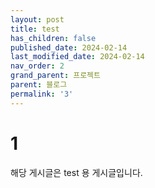 ```yaml
---
layout: post
title: test
has_children: false
published_date: 2024-02-14
last_modified_date: 2024-02-14
nav_order: 2
grand_parent: 프로젝트
parent: 블로그
permalink: '3'
---
```


# 1
해당 게시글은 test 용 게시글입니다.